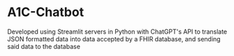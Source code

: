 # A1C-Chatbot
Developed using Streamlit servers in Python with ChatGPT's API to translate JSON formatted data into data accepted by a FHIR database, and sending said data to the database
